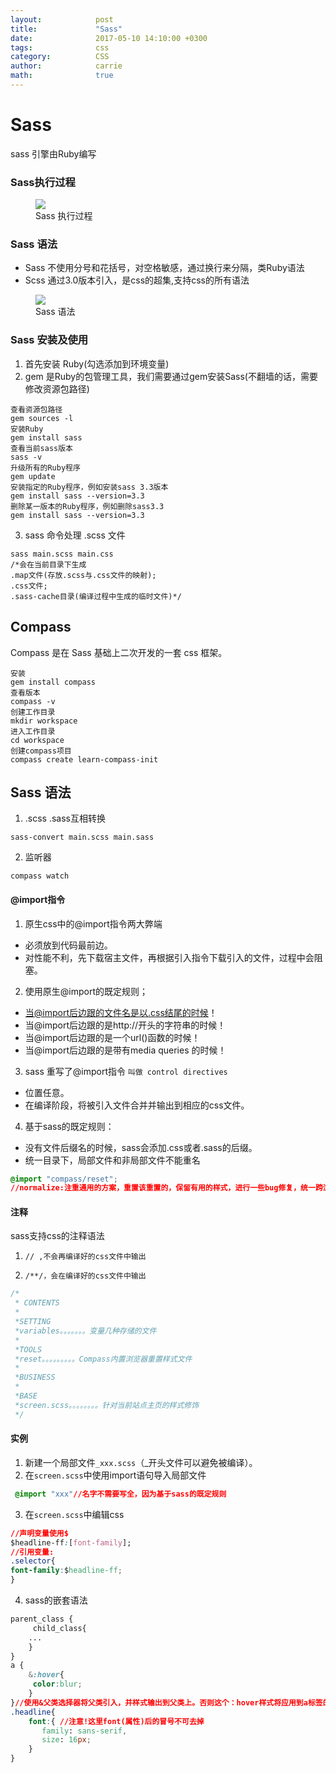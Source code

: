 ```yaml
---
layout:            post
title:             "Sass"
date:              2017-05-10 14:10:00 +0300
tags:              css
category:          CSS
author:            carrie
math:              true
---
```

# Sass
sass 引擎由Ruby编写
### Sass执行过程
<figure>
   <img src="{{ "/media/img/sass_process.jpg" | absolute_url }}" />
   <figcaption>Sass 执行过程</figcaption>
</figure>

### Sass 语法
* Sass 不使用分号和花括号，对空格敏感，通过换行来分隔，类Ruby语法
* Scss 通过3.0版本引入，是css的超集,支持css的所有语法

<figure>
   <img src="{{ "/media/img/sass_grammar.jpg" | absolute_url }}" />
   <figcaption>Sass 语法</figcaption>
</figure>

### Sass 安装及使用
1. 首先安装 Ruby(勾选添加到环境变量)
2. gem 是Ruby的包管理工具，我们需要通过gem安装Sass(不翻墙的话，需要修改资源包路径)

```
查看资源包路径
gem sources -l
安装Ruby
gem install sass
查看当前sass版本
sass -v
升级所有的Ruby程序
gem update
安装指定的Ruby程序，例如安装sass 3.3版本
gem install sass --version=3.3
删除某一版本的Ruby程序，例如删除sass3.3
gem install sass --version=3.3
```
3. sass 命令处理 .scss 文件

```
sass main.scss main.css
/*会在当前目录下生成
.map文件(存放.scss与.css文件的映射);
.css文件;
.sass-cache目录(编译过程中生成的临时文件)*/
```

## Compass

Compass 是在 Sass 基础上二次开发的一套 css 框架。

```
安装
gem install compass
查看版本
compass -v
创建工作目录
mkdir workspace
进入工作目录
cd workspace
创建compass项目
compass create learn-compass-init
```

## Sass 语法

1. .scss .sass互相转换

```
sass-convert main.scss main.sass
```
2. 监听器

```
compass watch
```

#### @import指令

1. 原生css中的@import指令两大弊端
* 必须放到代码最前边。
* 对性能不利，先下载宿主文件，再根据引入指令下载引入的文件，过程中会阻塞。

2. 使用原生@import的既定规则；
* 当@import后边跟的文件名是以.css结尾的时候！
* 当@import后边跟的是http://开头的字符串的时候！
* 当@import后边跟的是一个url()函数的时候！
* 当@import后边跟的是带有media queries 的时候！

3. sass 重写了@import指令 `叫做 control directives`
* 位置任意。
* 在编译阶段，将被引入文件合并并输出到相应的css文件。

4. 基于sass的既定规则：
* 没有文件后缀名的时候，sass会添加.css或者.sass的后缀。
* 统一目录下，局部文件和非局部文件不能重名

```css
@import "compass/reset";
//normalize:注重通用的方案，重置该重置的，保留有用的样式，进行一些bug修复，统一跨浏览器的默认样式差异，比如统一<p>标签的样式
```
#### 注释

sass支持css的注释语法
1. `// ,不会再编译好的css文件中输出`

2. `/**/，会在编译好的css文件中输出`

```css
/*
 * CONTENTS
 *
 *SETTING
 *variables。。。。。。。变量几种存储的文件
 *
 *TOOLS
 *reset。。。。。。。。。Compass内置浏览器重置样式文件
 *
 *BUSINESS
 *
 *BASE
 *screen.scss。。。。。。。。针对当前站点主页的样式修饰
 */
```
 
#### 实例

1. 新建一个局部文件`_xxx.scss`（_开头文件可以避免被编译）。
2. 在`screen.scss`中使用import语句导入局部文件

```css
 @import "xxx"//名字不需要写全，因为基于sass的既定规则
```
3. 在`screen.scss`中编辑css

```css
//声明变量使用$
$headline-ff:[font-family];
//引用变量:
.selector{
font-family:$headline-ff;
}
```
4. sass的嵌套语法

```css
parent_class {
     child_class{
    ...
    }
}
a {
    &:hover{
     color:blur;
    }
}//使用&父类选择器将父类引入，并样式输出到父类上。否则这个：hover样式将应用到a标签的所有内容上
.headline{
    font:{ //注意!这里font(属性)后的冒号不可去掉
       family: sans-serif,
       size: 16px;
    }
}
```
